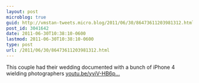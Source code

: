 ```yaml
---
layout: post
microblog: true
guid: http://vmstan-tweets.micro.blog/2011/06/30/86473611203981312.html
post_id: 3041642
date: 2011-06-30T10:38:10-0600
lastmod: 2011-06-30T10:38:10-0600
type: post
url: /2011/06/30/86473611203981312.html
---
```

This couple had their wedding documented with a bunch of iPhone 4 wielding photographers [youtu.be/yviV-HB6p...](http://youtu.be/yviV-HB6poQ)
